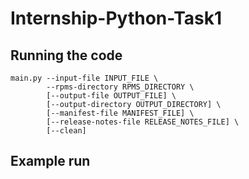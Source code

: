 # Internship-Python-Task1
## Running the code
```
main.py --input-file INPUT_FILE \
		--rpms-directory RPMS_DIRECTORY \
		[--output-file OUTPUT_FILE] \
		[--output-directory OUTPUT_DIRECTORY] \
        [--manifest-file MANIFEST_FILE] \
		[--release-notes-file RELEASE_NOTES_FILE] \
		[--clean]
```

## Example run

